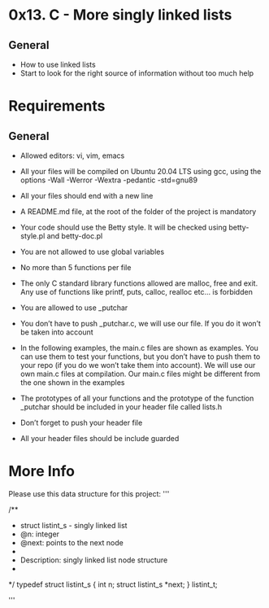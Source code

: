 # 0x13. C - More singly linked lists
## General
+ How to use linked lists
+ Start to look for the right source of information without too much help

# Requirements
## General

+ Allowed editors: vi, vim, emacs
+ All your files will be compiled on Ubuntu 20.04 LTS using gcc, using the options -Wall -Werror -Wextra -pedantic -std=gnu89
+ All your files should end with a new line

+ A README.md file, at the root of the folder of the project is mandatory

+ Your code should use the Betty style. It will be checked using betty-style.pl and betty-doc.pl
+ You are not allowed to use global variables
+ No more than 5 functions per file
+ The only C standard library functions allowed are malloc, free and exit. Any use of functions like printf, puts, calloc, realloc etc… is forbidden
+ You are allowed to use _putchar
+ You don’t have to push _putchar.c, we will use our file. If you do it won’t be taken into account
+ In the following examples, the main.c files are shown as examples. You can use them to test your functions, but you don’t have to push them to your repo (if you do we won’t take them into account). We will use our own main.c files at compilation. Our main.c files might be different from the one shown in the examples
+ The prototypes of all your functions and the prototype of the function _putchar should be included in your header file called lists.h
+ Don’t forget to push your header file
+ All your header files should be include guarded

# More Info
Please use this data structure for this project:
'''

/**
 * struct listint_s - singly linked list
 * @n: integer
 * @next: points to the next node
 *
 * Description: singly linked list node structure
 *
 */
typedef struct listint_s
{
    int n;
    struct listint_s *next;
} listint_t;

'''
